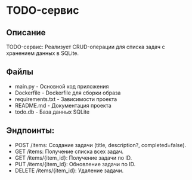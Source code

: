# TODO-сервис

## Описание

TODO-сервис: Реализует CRUD-операции для списка задач с хранением данных в SQLite.

 ## Файлы
- main.py - Основной код приложения
- Dockerfile - Dockerfile для сборки образа
- requirements.txt - Зависимости проекта
- README.md - Документация проекта
- todo.db - База данных SQLite 

## Эндпоинты:
- POST /items: Создание задачи (title, description?,
completed=false).
- GET /items: Получение списка всех задач.
- GET /items/{item_id}: Получение задачи по ID.
- PUT /items/{item_id}: Обновление задачи по ID.
- DELETE /items/{item_id}: Удаление задачи.

